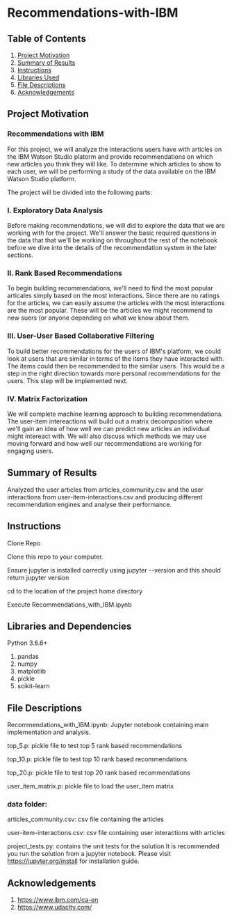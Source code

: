 # Recommendations-with-IBM

## Table of Contents
1. [Project Motivation](#motivation)
2. [Summary of Results](#results)
3. [Instructions](#instructions)
4. [Libraries Used](#libraries)
5. [File Descriptions](#descriptions)
6. [Acknowledgements](#acknowledgements)

## Project Motivation <a name="motivation"></a>
### Recommendations with IBM

For this project, we will analyze the interactions users have with articles on the IBM Watson Studio platorm and provide recommendations on which new articles you think they will like. To determine which articles to show to each user, we will be performing a study of the data available on the IBM Watson Studio platform. 

The project will be divided into the following parts:

### I. Exploratory Data Analysis

Before making recommendations, we will did to explore the data that we are working with for the project. We'll answer the basic required questions in the data that that we'll be working on throughout the rest of the notebook before we dive into the details of the recommendation system in the later sections.

### II. Rank Based Recommendations

To begin building recommendations, we'll need to find the most popular articales simply based on the most interactions. Since there are no ratings for the articles, we can easily assume the articles with the most interactions are the most popular. These will be the articles we might recommend to new suers (or anyone depending on what we know about them.

### III. User-User Based Collaborative Filtering

To build better recommendations for the users of IBM's platform, we could look at users that are similar in terms of the items they have interacted with. The items could then be recommended to the similar users. This would be a step in the right direction towards more personal recommendations for the users. This step will be implemented next.

### IV. Matrix Factorization

We will complete machine learning approach to building recommendations. The user-item intereactions will build out a matrix decomposition where we'll gain an idea of how well we can predict new articles an individual might intereact with. We will also discuss which methods we may use moving forward and how well our recommendations are working for engaging users.

## Summary of Results <a name="results"></a>

Analyzed the user articles from articles_community.csv and the user interactions from user-item-interactions.csv and producing different recommendation engines and analyse their performance.

## Instructions <a name="instructions"></a>

Clone Repo

Clone this repo to your computer.

Ensure jupyter is installed correctly using jupyter --version and this should return jupyter version

cd to the location of the project home directory

Execute Recommendations_with_IBM.ipynb

## Libraries and Dependencies <a name="libraries"></a>

Python 3.6.6+

1. pandas
2. numpy
3. matplotlib
4. pickle 
5. scikit-learn

## File Descriptions <a name="descriptions"></a>

Recommendations_with_IBM.ipynb: Jupyter notebook containing main implementation and analysis.

top_5.p: pickle file to test top 5 rank based recommendations

top_10.p: pickle file to test top 10 rank based recommendations

top_20.p: pickle file to test top 20 rank based recommendations

user_item_matrix.p: pickle file to load the user_item matrix

### data folder:

articles_community.csv: csv file containing the articles

user-item-interactions.csv: csv file containing user interactions with articles

project_tests.py: contains the unit tests for the solution It is recommended you run the solution from a jupyter notebook. Please visit https://jupyter.org/install for installation guide.

## Acknowledgements <a name="acknowledgements"></a>
1. https://www.ibm.com/ca-en
2. https://www.udacity.com/
